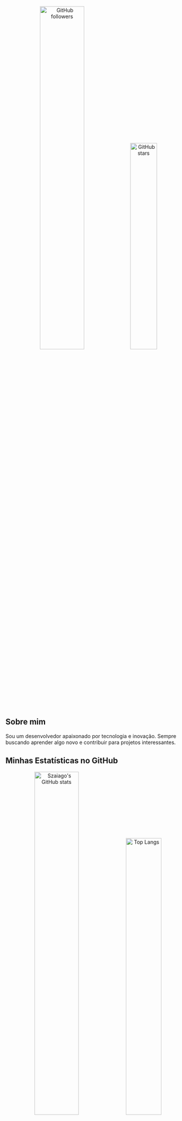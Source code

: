 <h1 id="title" align="center" style="opacity: 0; animation: fadeIn 3s ease-in;">
  <a href="#">Olá, eu sou o Szaiago! 👋</a>
</h1>

<script>
  setTimeout(() => {
    document.getElementById('title').style.opacity = 1;
  }, 100);
</script>

<p align="center">
  <img src="https://img.shields.io/github/followers/Szaiago?style=social" alt="GitHub followers" width="49%">
  <img src="https://img.shields.io/github/stars/Szaiago?style=social" alt="GitHub stars" width="38%">
</p>

## Sobre mim

Sou um desenvolvedor apaixonado por tecnologia e inovação. Sempre buscando aprender algo novo e contribuir para projetos interessantes.

## Minhas Estatísticas no GitHub

<p align="center">
  <img src="https://github-readme-stats.vercel.app/api?username=Szaiago&show_icons=true&theme=noctis_minimus&hide_border=true" alt="Szaiago's GitHub stats" width="49%">
  <img src="https://github-readme-stats.vercel.app/api/top-langs/?username=Szaiago&layout=compact&theme=noctis_minimus&hide_border=true" alt="Top Langs" width="44%">
</p>

## Redes Sociais

<p align="center">
  <a href="https://www.linkedin.com/in/szaiago/"><img src="https://img.shields.io/badge/-Szaiago-blue?style=for-the-badge&logo=Linkedin&logoColor=white" alt="Linkedin"></a>
  <a href="mailto:szaiago@gmail.com"><img src="https://img.shields.io/badge/-szaiago@gmail.com-c14438?style=for-the-badge&logo=Gmail&logoColor=white" alt="Gmail"></a>
  <a href="https://instagram.com/szaiago/"><img src="https://img.shields.io/badge/-Szaiago-purple?style=for-the-badge&logo=instagram&logoColor=white" alt="Instagram"></a>
</p>

## Animação da Cobra nos Commits

![Snake animation](https://github.com/Szaiago/Szaiago/blob/output/github-contribution-grid-snake.svg)

<!-- GitHub Activity Graph -->
[![Szaiago's github activity graph](https://activity-graph.herokuapp.com/graph?username=Szaiago&theme=dracula)](https://github.com/ashutosh00710/github-readme-activity-graph)

## Linguagens e Ferramentas

<p align="center">
  <img src="https://img.shields.io/badge/-HTML5-000?style=for-the-badge&logo=HTML5" alt="HTML5">
  <img src="https://img.shields.io/badge/-CSS3-000?style=for-the-badge&logo=CSS3&logoColor=1572B6" alt="CSS3">
  <img src="https://img.shields.io/badge/-JavaScript-000?style=for-the-badge&logo=JavaScript" alt="JavaScript">
  <img src="https://img.shields.io/badge/-MySQL-000?style=for-the-badge&logo=MySQL" alt="MySQL">
  <img src="https://img.shields.io/badge/-PHP-000?style=for-the-badge&logo=PHP" alt="PHP">
</p>

---

<p align="center">
  Fique à vontade para explorar meus repositórios e contribuir com o que puder!
</p>

<p align="center">
  <img src="https://visitor-badge.glitch.me/badge?page_id=Szaiago.Szaiago" alt="Visitors">
</p>
